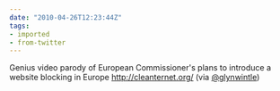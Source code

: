 ```yaml
---
date: "2010-04-26T12:23:44Z"
tags:
- imported
- from-twitter
---
```

Genius video parody of European Commissioner's plans to introduce a website blocking in Europe http://cleanternet.org/ \(via [@glynwintle](/twitter/#/glynwintle)\)
